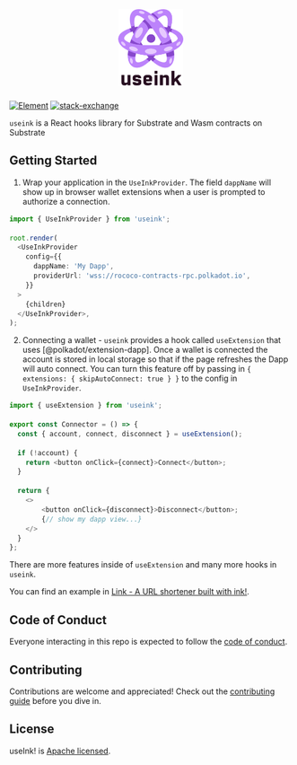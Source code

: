 <div align="center" style="margin-bottom: 24px;">
  <img src="./useink-logo.svg" alt="ink!" height="136" />
</div>

[![Element][k1]][k2] [![stack-exchange][s1]][s2] 

[k1]: https://img.shields.io/badge/matrix-chat-brightgreen.svg?style=flat
[k2]: https://matrix.to/#/#useink:parity.io
[s1]: https://img.shields.io/badge/click-white.svg?logo=StackExchange&label=useink%20Support%20on%20StackExchange&labelColor=white&color=blue
[s2]: https://substrate.stackexchange.com/questions/tagged/useink?tab=Votes

`useink` is a React hooks library for Substrate and Wasm contracts on Substrate

## Getting Started

1. Wrap your application in the `UseInkProvider`. The field `dappName` will show
   up in browser wallet extensions when a user is prompted to authorize a
   connection.

```ts
import { UseInkProvider } from 'useink';

root.render(
  <UseInkProvider
    config={{
      dappName: 'My Dapp',
      providerUrl: 'wss://rococo-contracts-rpc.polkadot.io',
    }}
  >
    {children}
  </UseInkProvider>,
);
```

2. Connecting a wallet - `useink` provides a hook called `useExtension` that
   uses [@polkadot/extension-dapp]. Once a wallet is connected the account is
   stored in local storage so that if the page refreshes the Dapp will auto
   connect. You can turn this feature off by passing in
   `{ extensions: { skipAutoConnect: true } }` to the config in
   `UseInkProvider`.

```ts
import { useExtension } from 'useink';

export const Connector = () => {
  const { account, connect, disconnect } = useExtension();

  if (!account) {
    return <button onClick={connect}>Connect</button>;
  }

  return {
    <>
        <button onClick={disconnect}>Disconnect</button>;
        {// show my dapp view...}
    </>
  }
};
```

There are more features inside of `useExtension` and many more hooks in
`useink`.

You can find an example in
[Link - A URL shortener built with ink!](https://github.com/paritytech/link).

## Code of Conduct

Everyone interacting in this repo is expected to follow the
[code of conduct](CODE_OF_CONDUCT.md).

## Contributing

Contributions are welcome and appreciated! Check out the
[contributing guide](CONTRIBUTING.md) before you dive in.

## License

useInk! is [Apache licensed](LICENSE).
